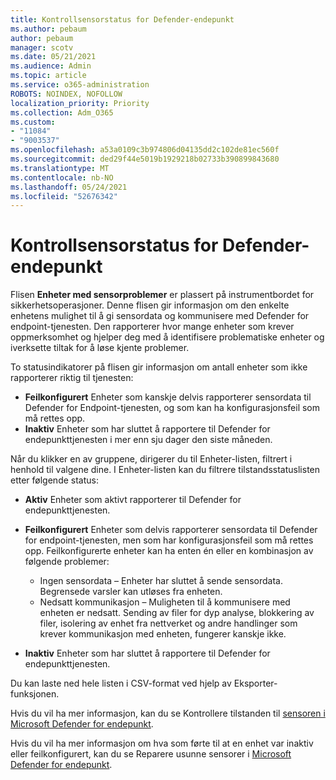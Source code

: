 ```yaml
---
title: Kontrollsensorstatus for Defender-endepunkt
ms.author: pebaum
author: pebaum
manager: scotv
ms.date: 05/21/2021
ms.audience: Admin
ms.topic: article
ms.service: o365-administration
ROBOTS: NOINDEX, NOFOLLOW
localization_priority: Priority
ms.collection: Adm_O365
ms.custom:
- "11084"
- "9003537"
ms.openlocfilehash: a53a0109c3b974806d04135dd2c102de81ec560f
ms.sourcegitcommit: ded29f44e5019b1929218b02733b390899843680
ms.translationtype: MT
ms.contentlocale: nb-NO
ms.lasthandoff: 05/24/2021
ms.locfileid: "52676342"
---
```

# <a name="defender-endpoint-check-sensor-status"></a>Kontrollsensorstatus for Defender-endepunkt

Flisen **Enheter med sensorproblemer** er plassert på instrumentbordet for sikkerhetsoperasjoner. Denne flisen gir informasjon om den enkelte enhetens mulighet til å gi sensordata og kommunisere med Defender for endpoint-tjenesten. Den rapporterer hvor mange enheter som krever oppmerksomhet og hjelper deg med å identifisere problematiske enheter og iverksette tiltak for å løse kjente problemer.

To statusindikatorer på flisen gir informasjon om antall enheter som ikke rapporterer riktig til tjenesten:

- **Feilkonfigurert** Enheter som kanskje delvis rapporterer sensordata til Defender for Endpoint-tjenesten, og som kan ha konfigurasjonsfeil som må rettes opp.
- **Inaktiv** Enheter som har sluttet å rapportere til Defender for endepunkttjenesten i mer enn sju dager den siste måneden.

Når du klikker en av gruppene, dirigerer du til Enheter-listen, filtrert i henhold til valgene dine. I Enheter-listen kan du filtrere tilstandsstatuslisten etter følgende status:

- **Aktiv** Enheter som aktivt rapporterer til Defender for endepunkttjenesten.
- **Feilkonfigurert** Enheter som delvis rapporterer sensordata til Defender for endpoint-tjenesten, men som har konfigurasjonsfeil som må rettes opp. Feilkonfigurerte enheter kan ha enten én eller en kombinasjon av følgende problemer:

    - Ingen sensordata – Enheter har sluttet å sende sensordata. Begrensede varsler kan utløses fra enheten.
    - Nedsatt kommunikasjon – Muligheten til å kommunisere med enheten er nedsatt. Sending av filer for dyp analyse, blokkering av filer, isolering av enhet fra nettverket og andre handlinger som krever kommunikasjon med enheten, fungerer kanskje ikke.
- **Inaktiv** Enheter som har sluttet å rapportere til Defender for endepunkttjenesten.

Du kan laste ned hele listen i CSV-format ved hjelp av Eksporter-funksjonen.

Hvis du vil ha mer informasjon, kan du se Kontrollere tilstanden til [sensoren i Microsoft Defender for endepunkt](/microsoft-365/security/defender-endpoint/check-sensor-status).

Hvis du vil ha mer informasjon om hva som førte til at en enhet var inaktiv eller feilkonfigurert, kan du se Reparere usunne sensorer i [Microsoft Defender for endepunkt](/microsoft-365/security/defender-endpoint/fix-unhealthy-sensors).
